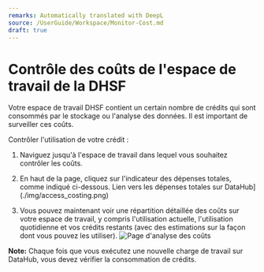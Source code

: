 ```yaml
---
remarks: Automatically translated with DeepL
source: /UserGuide/Workspace/Monitor-Cost.md
draft: true
---
```


# Contrôle des coûts de l'espace de travail de la DHSF

Votre espace de travail DHSF contient un certain nombre de crédits qui sont consommés par le stockage ou l'analyse des données. Il est important de surveiller ces coûts.

Contrôler l'utilisation de votre crédit :

1. Naviguez jusqu'à l'espace de travail dans lequel vous souhaitez contrôler les coûts.

1. En haut de la page, cliquez sur l'indicateur des dépenses totales, comme indiqué ci-dessous.
    Lien vers les dépenses totales sur DataHub](./img/access_costing.png)

1. Vous pouvez maintenant voir une répartition détaillée des coûts sur votre espace de travail, y compris l'utilisation actuelle, l'utilisation quotidienne et vos crédits restants (avec des estimations sur la façon dont vous pouvez les utiliser).
    ![Page d'analyse des coûts](./img/costing_page.png)

**Note:** Chaque fois que vous exécutez une nouvelle charge de travail sur DataHub, vous devez vérifier la consommation de crédits.
